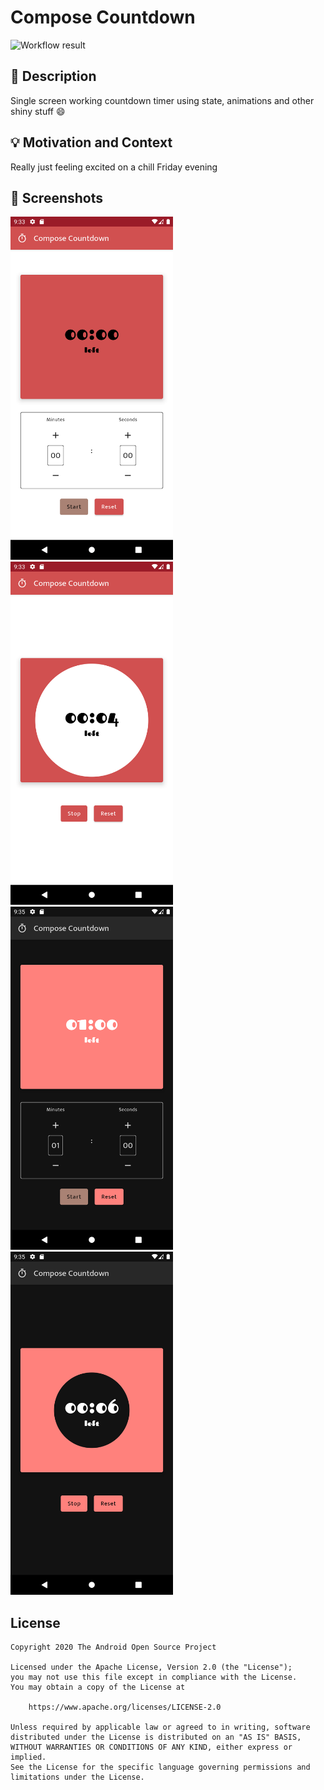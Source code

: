 # Compose Countdown

![Workflow result](https://github.com/kingsleyadio/compose-countdown/workflows/Check/badge.svg)


## :scroll: Description
Single screen working countdown timer using state, animations and other shiny stuff :smile:


## :bulb: Motivation and Context
Really just feeling excited on a chill Friday evening


## :camera_flash: Screenshots
<img src="/results/screenshot_1.png" width="260">&emsp;<img src="/results/screenshot_2.png" width="260">
<br/>
<img src="/results/screenshot_3.png" width="260">&emsp;<img src="/results/screenshot_4.png" width="260">

## License
```
Copyright 2020 The Android Open Source Project

Licensed under the Apache License, Version 2.0 (the "License");
you may not use this file except in compliance with the License.
You may obtain a copy of the License at

    https://www.apache.org/licenses/LICENSE-2.0

Unless required by applicable law or agreed to in writing, software
distributed under the License is distributed on an "AS IS" BASIS,
WITHOUT WARRANTIES OR CONDITIONS OF ANY KIND, either express or implied.
See the License for the specific language governing permissions and
limitations under the License.
```
